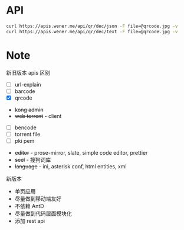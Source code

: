 # API

```bash
curl https://apis.wener.me/api/qr/dec/json -F file=@qrcode.jpg -v
curl https://apis.wener.me/api/qr/dec/text -F file=@qrcode.jpg -v
```

# Note

新旧版本 apis 区别 

- [ ] url-explain
- [ ] barcode
- [x] qrcode
- ~~kong admin~~
- ~~web torrent~~ - client
- [ ] bencode
- [ ] torrent file
- [ ] pki pem
- ~~editor~~ - prose-mirror, slate, simple code editor, prettier
- ~~scel~~ - 搜狗词库
- ~~language~~ - ini, asterisk conf, html entities, xml

新版本

- 单页应用
- 尽量做到移动端友好
- 不依赖 AntD
- 尽量做到代码层面模块化
- 添加 rest api
